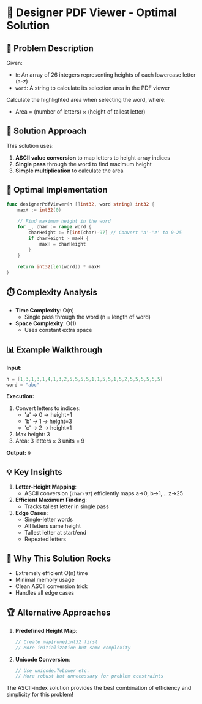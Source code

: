 # 📏 Designer PDF Viewer - Optimal Solution

## 🎯 Problem Description
Given:
- `h`: An array of 26 integers representing heights of each lowercase letter (a-z)
- `word`: A string to calculate its selection area in the PDF viewer

Calculate the highlighted area when selecting the word, where:
- Area = (number of letters) × (height of tallest letter)

## 🧠 Solution Approach
This solution uses:
1. **ASCII value conversion** to map letters to height array indices
2. **Single pass** through the word to find maximum height
3. **Simple multiplication** to calculate the area

## 🚀 Optimal Implementation
```go
func designerPdfViewer(h []int32, word string) int32 {
    maxH := int32(0)
    
    // Find maximum height in the word
    for _, char := range word {
        charHeight := h[int(char)-97] // Convert 'a'-'z' to 0-25
        if charHeight > maxH {
            maxH = charHeight
        }
    }
    
    return int32(len(word)) * maxH
}
```

## ⏱️ Complexity Analysis
- **Time Complexity**: O(n)
  - Single pass through the word (n = length of word)
- **Space Complexity**: O(1)
  - Uses constant extra space

## 📊 Example Walkthrough
**Input:**
```go
h = [1,3,1,3,1,4,1,3,2,5,5,5,5,1,1,5,5,1,5,2,5,5,5,5,5,5]
word = "abc"
```

**Execution:**
1. Convert letters to indices:
   - 'a' → 0 → height=1
   - 'b' → 1 → height=3
   - 'c' → 2 → height=1
2. Max height: 3
3. Area: 3 letters × 3 units = 9

**Output:** `9`

## 💡 Key Insights
1. **Letter-Height Mapping**:
   - ASCII conversion (`char-97`) efficiently maps a→0, b→1,... z→25
2. **Efficient Maximum Finding**:
   - Tracks tallest letter in single pass
3. **Edge Cases**:
   - Single-letter words
   - All letters same height
   - Tallest letter at start/end
   - Repeated letters

## 🌟 Why This Solution Rocks
- Extremely efficient O(n) time
- Minimal memory usage
- Clean ASCII conversion trick
- Handles all edge cases

## 🏆 Alternative Approaches
1. **Predefined Height Map**:
   ```go
   // Create map[rune]int32 first
   // More initialization but same complexity
   ```
2. **Unicode Conversion**:
   ```go
   // Use unicode.ToLower etc.
   // More robust but unnecessary for problem constraints
   ```

The ASCII-index solution provides the best combination of efficiency and simplicity for this problem!